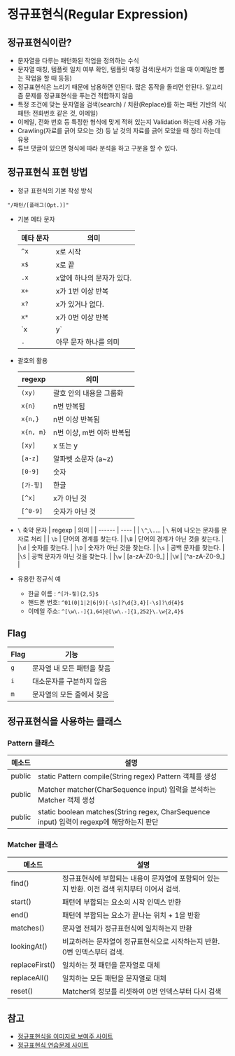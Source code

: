 # 정규표현식(Regular Expression)
## 정규표현식이란?
* 문자열을 다루는 패턴화된 작업을 정의하는 수식
* 문자열 매칭, 템플릿 일치 여부 확인, 템플릿 매칭 검색(문서가 있을 때 이메일만 뽑는 작업을 할 때 등등)
* 정규표현식은 느리기 때문에 남용하면 안된다. 많은 동작을 돌리면 안된다. 알고리즘 문제를 정규표현식을 푸는건 적합하지 않음
* 특정 조건에 맞는 문자열을 검색(search) / 치환(Replace)를 하는 패턴 기반의 식( 패턴: 전화번호 같은 것, 이메일)
* 이메일, 전화 번호 등 특정한 형식에 맞게 적혀 있는지 Validation 하는데 사용 가능
* Crawling(자료를 긁어 모으는 것) 등 날 것의 자료를 긁어 모았을 때 정리 하는데 유용
* 튜브 댓글이 있으면 형식에 따라 분석을 하고 구분을 할 수 있다.

## 정규표현식 표현 방법
* 정규 표현식의 기본 작성 방식
```text
"/패턴/[플래그(Opt.)]"
```

* 기본 메타 문자

  | 메타 문자 | 의미 |
  | ------- | ---- |
  | `^x` | x로 시작 |
  | `x$` | x로 끝 |
  | `.x` | x앞에 하나의 문자가 있다. |
  | `x+` | x가 1번 이상 반복 |
  | `x?` | x가 있거나 없다. |
  | `x*` | x가 0번 이상 반복 |
  | `x|y` | x 또는 y가 있다. |
  | `.` | 아무 문자 하나를 의미|

* 괄호의 활용

  | regexp | 의미 |
  | ------ | ---- |
  | `(xy)` | 괄호 안의 내용을 그룹화 |
  | `x{n}` | n번 반복됨 |
  | `x{n,}` | n번 이상 반복됨 |
  | `x{n, m}` |	n번 이상, m번 이하 반복됨 |
  | `[xy]` | x 또는 y |
  | `[a-z]` | 알파벳 소문자 (a~z) |
  | `[0-9]` |	숫자 |
  | `[가-힣]` | 한글 |
  | `[^x]` |	x가 아닌 것 |
  | `[^0-9]` | 숫자가 아닌 것 |

* `\` 축약 문자
  | regexp | 의미 |
  | ------ | ---- |
  | `\^`,`\.`... | `\` 뒤에 나오는 문자를 문자로 처리 |
  | `\b` |	단어의 경계를 찾는다. |
  |`\B` | 단어의 경계가 아닌 것을 찾는다. |
  |`\d` | 숫자를 찾는다. |
  |`\D` | 숫자가 아닌 것을 찾는다. |
  |`\s` | 공백 문자를 찾는다. |
  |`\S` | 공백 문자가 아닌 것을 찾는다. |
  |`\w` |	[a-zA-Z0-9_] |
  |`\W` |	[^a-zA-Z0-9_] |

* 유용한 정규식 예
  * 한글 이름 : `^[가-힣]{2,5}$`
  * 핸드폰 번호: `^01(0|1|2|6|9)[-\s]?\d{3,4}[-\s]?\d{4}$`
  * 이메일 주소: `^[\w\.-]{1,64}@[\w\.-]{1,252}\.\w{2,4}$`

## Flag

| Flag | 기능 |
| ---- | ---- |
| `g` | 문자열 내 모든 패턴을 찾음 |
| `i` | 대소문자를 구분하지 않음 |
| `m` | 문자열의 모든 줄에서 찾음 |

## 정규표현식을 사용하는 클래스
### Pattern 클래스

| 메소드 | 설명 |
| ----- | ---- |
| public | static Pattern compile(String regex)	Pattern 객체를 생성 |
| public | Matcher matcher(CharSequence input)	입력을 분석하는 Matcher 객체 생성 |
| public | static boolean matches(String regex, CharSequence input)	입력이 regexp에 해당하는지 판단 |

### Matcher 클래스 

| 메소드 | 설명 |
| ----- | ---- |
| find() | 정규표현식에 부합되는 내용이 문자열에 포함되어 있는지 반환. 이전 검색 위치부터 이어서 검색. |
| start()| 패턴에 부합되는 요소의 시작 인덱스 반환 |
| end() | 패턴에 부합되는 요소가 끝나는 위치 + 1을 반환 |
| matches() | 문자열 전체가 정규표현식에 일치하는지 반환 |
| lookingAt() | 비교하려는 문자열이 정규표현식으로 시작하는지 반환. 0번 인덱스부터 검색. |
| replaceFirst() | 일치하는 첫 패턴을 문자열로 대체 |
| replaceAll() | 일치하는 모든 패턴을 문자열로 대체 |
| reset() |	Matcher의 정보를 리셋하여 0번 인덱스부터 다시 검색 |


## 참고
* [정규표현식을 이미지로 보여주 사이트](https://regexper.com/)
* [정규표현식 연습문제 사이트](https://regexone.com/lesson/introduction_abcs)